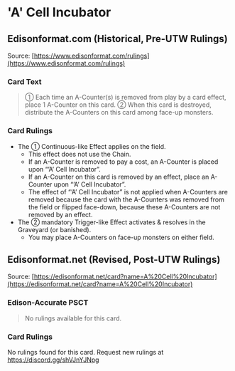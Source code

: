 # 'A' Cell Incubator

## Edisonformat.com (Historical, Pre-UTW Rulings)

Source: [https://www.edisonformat.com/rulings](https://www.edisonformat.com/rulings)

### Card Text

> ① Each time an A-Counter(s) is removed from play by a card effect, place 1 A-Counter on this card. ② When this card is destroyed, distribute the A-Counters on this card among face-up monsters.

### Card Rulings

*   The ① Continuous-like Effect applies on the field.
    *   This effect does not use the Chain.
    *   If an A-Counter is removed to pay a cost, an A-Counter is placed upon “’A’ Cell Incubator”.
    *   If an A-Counter on this card is removed by an effect, place an A-Counter upon “’A’ Cell Incubator”.
    *   The effect of “’A’ Cell Incubator” is not applied when A-Counters are removed because the card with the A-Counters was removed from the field or flipped face-down, because these A-Counters are not removed by an effect.
*   The ② mandatory Trigger-like Effect activates & resolves in the Graveyard (or banished).
    *   You may place A-Counters on face-up monsters on either field.

## Edisonformat.net (Revised, Post-UTW Rulings)

Source: [https://edisonformat.net/card?name=A%20Cell%20Incubator](https://edisonformat.net/card?name=A%20Cell%20Incubator)

### Edison-Accurate PSCT

> No rulings available for this card.

### Card Rulings

No rulings found for this card. Request new rulings at https://discord.gg/shVJnYJNpg
            